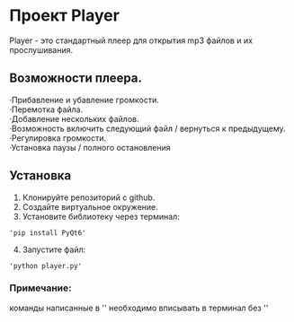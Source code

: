 # Проект Player 

Player - это стандартный плеер для открытия mp3 файлов и их прослушивания.

## Возможности плеера.

·Прибавление и убавление громкости.      
·Перемотка файла.   
·Добавление нескольких файлов.  
·Возможность включить следующий файл / вернуться к предыдущему. 
·Регулировка громкости.     
·Установка паузы / полного остановления 

## Установка

1. Клонируйте репозиторий с github.
2. Создайте виртуальное окружение.
3. Установите библиотеку через терминал:

````
'pip install PyQt6'
````
4. Запустите файл:
````
'python player.py' 
````

### Примечание: 
команды написанные в '' необходимо вписывать в терминал без '' 